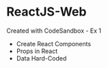 # ReactJS-Web
Created with CodeSandbox - Ex 1

* Create React Components
* Props in React
* Data Hard-Coded
